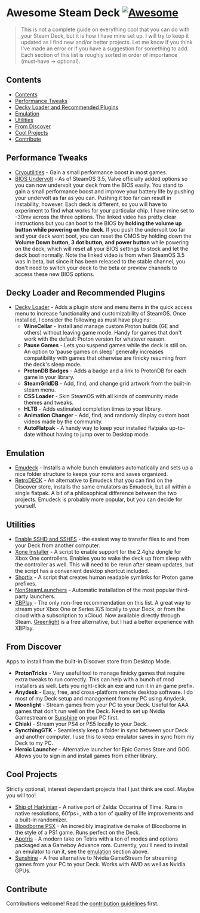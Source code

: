 <!-- omit from toc -->
# Awesome Steam Deck [![Awesome](https://awesome.re/badge.svg)](https://awesome.re)

> This is not a complete guide on everything cool that you can do with your Steam Deck, but it is how I have mine set up. I will try to keep it updated as I find new and/or better projects. Let me know if you think I've made an error or if you have a suggestion for something to add. Each section of this list is roughly sorted in order of importance (must-have -> optional).


## Contents
- [Contents](#contents)
- [Performance Tweaks](#performance-tweaks)
- [Decky Loader and Recommended Plugins](#decky-loader-and-recommended-plugins)
- [Emulation](#emulation)
- [Utilities](#utilities)
- [From Discover](#from-discover)
- [Cool Projects](#cool-projects)
- [Contribute](#contribute)



## Performance Tweaks
- [Cryoutilities](https://github.com/CryoByte33/steam-deck-utilities) - Gain a small performance boost in most games. 
- [BIOS Undervolt](https://youtu.be/Roi6lvrcH-I?si=Q8nvUFDA5klv1oUl&t=57) - As of SteamOS 3.5, Valve officially added options so you can now undervolt your deck from the BIOS easily. You stand to gain a small performance boost and improve your battery life by pushing your undervolt as far as you can. Pushing it too far can result in instability, however. Each deck is different, so you will have to experiment to find what works for your particular chip. I have mine set to -30mv across the three options. The linked video has pretty clear instructions but you can boot to the BIOS by **holding the volume up button while powering on the deck**. If you push the undervolt too far and your deck wont boot, you can reset the CMOS by holding down the **Volume Down button, 3 dot button, and power button** while powering on the deck, which will reset all your BIOS settings to stock and let the deck boot normally. Note the linked video is from when SteamOS 3.5 was in beta, but since it has been released to the stable channel, you don't need to switch your deck to the beta or preview channels to access these new BIOS options.


## Decky Loader and Recommended Plugins
- [Decky Loader](https://github.com/SteamDeckHomebrew/decky-loader) - Adds a plugin store and menu items in the quick access menu to increase functionality and customizability of SteamOS. Once installed, I consider the following as must have plugins:
    - **WineCellar** - Install and manage custom Proton builds (GE and others) without leaving game mode. Handy for games that don't work with the default Proton version for whatever reason. 
    - **Pause Games** - Lets you suspend games while the deck is still on. An option to 'pause games on sleep' generally increases compatibility with games that otherwise are finicky resuming from the deck's sleep mode.
    - **ProtonDB Badges** - Adds a badge and a link to ProtonDB for each game in your library. 
    - **SteamGridDB** - Add, find, and change grid artwork from the built-in steam menu. 
    - **CSS Loader** - Skin SteamOS with all kinds of community made themes and tweaks.
    - **HLTB** - Adds estimated completion times to your library. 
    - **Animation Changer** - Add, find, and randomly display custom boot videos made by the community.
    - **AutoFlatpak** - A handy way to keep your installed flatpaks up-to-date without having to jump over to Desktop mode. 

## Emulation
- [Emudeck](https://www.emudeck.com) - Installs a whole bunch emulators automatically and sets up a nice folder structure to keeps your roms and saves organized. 
- [RetroDECK](https://retrodeck.net/) - An alternative to Emudeck that you can find on the Discover store, installs the same emulators as Emudeck, but all within a single flatpak. A bit of a philosophical difference between the two projects. Emudeck is probably more popular, but you can decide for yourself. 

## Utilities
- [Enable SSHD and SSHFS](https://www.youtube.com/watch?v=6GT67H8Xsjs) - the easiest way to transfer files to and from your Deck from another computer.
- [Xone Installer](https://gist.github.com/cdleveille/e84c235c6e8c17042d35a7c0d92cdc96) - A script to enable support for the 2.4ghz dongle for Xbox One controllers. Enables you to wake the deck up from sleep with the controller as well. This will need to be rerun after steam updates, but the script has a convenient desktop shortcut included.
- [Shortix](https://github.com/Jannomag/shortix) - A script that creates human readable symlinks for Proton game prefixes. 
- [NonSteamLaunchers](https://github.com/moraroy/NonSteamLaunchers-On-Steam-Deck) - Automatic installation of the most popular third-party launchers.
- [XBPlay](https://store.steampowered.com/app/2693120/XBPlay/) - The only non-free recommendation on this list. A great way to stream your Xbox One or Series X/S locally to your Deck, or from the cloud with a subscription to xCloud. Now available directly through Steam. [Greenlight](https://github.com/unknownskl/greenlight) is a free alternative, but I had a better experience with XBPlay.
  
## From Discover
Apps to install from the built-in Discover store from Desktop Mode.
- **ProtonTricks** - Very useful tool to manage finicky games that require extra tweaks to run correctly. This can help with a bunch of mod installers as well. Lets you right-click an exe and run it in an game prefix.
- **Anydesk** - Easy, free, and cross-platform remote desktop software. I do most of my Deck setup and management from my PC using Anydesk.
- **Moonlight** - Stream games from your PC to your Deck. Useful for AAA games that don't run well on the Deck. Need to set up Nvidia Gamestream or [Sunshine](https://github.com/LizardByte/Sunshine) on your PC first.
- **Chiaki** - Stream your PS4 or PS5 locally to your Deck.
- **SyncthingGTK** - Seamlessly keep a folder in sync between your Deck and another computer. I use this to keep emulator saves in sync from my Deck to my PC.
- **Heroic Launcher** - Alternative launcher for Epic Games Store and GOG. Allows you to sign in and install games from either library. 

    
## Cool Projects
Strictly optional, interest dependant projects that I just think are cool. Maybe you will too!
- [Ship of Harkinian](https://www.shipofharkinian.com/) - A native port of Zelda: Occarina of Time. Runs in native resolutions, 60fps+, with a ton of quality of life improvements and a built-in randomizer.
- [Bloodborne PSX](https://b0tster.itch.io/bbpsx) - An incredibly imaginative demake of Bloodborne in the style of a PS1 game. Runs perfect on the Deck. 
- [Apotris](https://akouzoukos.com/apotris) - A modern take on Tetris with a ton of modes and options packaged as a Gameboy Advance rom. Currently, you'll need to install an emulator to run it, see the [emulation](#emulation) section above.
- [Sunshine](https://github.com/LizardByte/Sunshine) - A free alternative to Nvidia GameStream for streaming games from your PC to your Deck. Works with AMD as well as Nvidia GPUs.

## Contribute

Contributions welcome! Read the [contribution guidelines](contributing.md) first.
